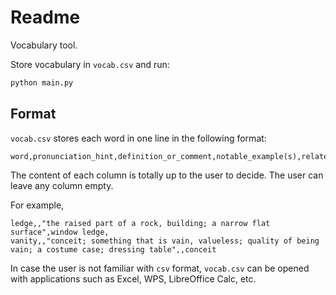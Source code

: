 # Readme

Vocabulary tool.

Store vocabulary in `vocab.csv` and
run:
```bash
python main.py
```



## Format

`vocab.csv` stores each word in one line in the following format:

```
word,pronunciation_hint,definition_or_comment,notable_example(s),related_expression
```

The content of each column is totally up to the user to decide. The user can leave any column empty.

For example,

```
ledge,,"the raised part of a rock, building; a narrow flat surface",window ledge,
vanity,,"conceit; something that is vain, valueless; quality of being vain; a costume case; dressing table",,conceit
```

In case the user is not familiar with `csv` format, `vocab.csv` can be opened with applications such as Excel, WPS, LibreOffice Calc, etc.
